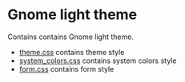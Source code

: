# Gnome light theme

Contains contains Gnome light theme.

* [theme.css](theme.css) contains theme style
* [system_colors.css](system_colors.css) contains system colors style 
* [form.css](form.css) contains form style
